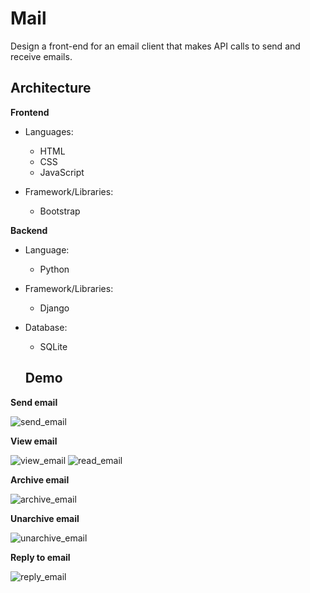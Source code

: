 # Mail

Design a front-end for an email client that makes API calls to send and receive emails.


## Architecture

**Frontend**

- Languages:

  - HTML
  - CSS
  - JavaScript

- Framework/Libraries:
  - Bootstrap

**Backend**

- Language:

  - Python

- Framework/Libraries:

  - Django

- Database:
  - SQLite
  
  ## Demo
  
**Send email**

![send_email](https://user-images.githubusercontent.com/68667158/164584075-6b93e1bb-dac7-4f7d-b8e9-692024ff60f6.gif)

**View email**

![view_email](https://user-images.githubusercontent.com/68667158/164584116-4f59e570-1df9-4494-9704-58b6a6c43f19.gif)
![read_email](https://user-images.githubusercontent.com/68667158/164584128-1d127f65-a397-48da-8778-079d83c506bc.gif)

**Archive email**

![archive_email](https://user-images.githubusercontent.com/68667158/164584157-11bdde99-1326-4c25-97f0-63fb277fd7e5.gif)

**Unarchive email**

![unarchive_email](https://user-images.githubusercontent.com/68667158/164584175-4cc64a3f-eaa7-4505-91d4-9456c00d9709.gif)

**Reply to email**

![reply_email](https://user-images.githubusercontent.com/68667158/164584188-5340eb03-b0c2-42b1-8fb6-edf1ebee3b06.gif)
